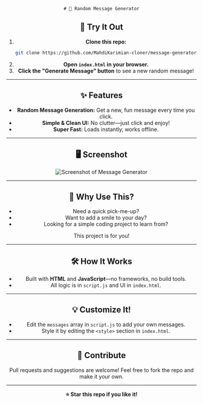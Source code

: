 <div align="center">
  
	# 🎉 Random Message Generator

## 🚀 Try It Out

1. **Clone this repo:**
	 ```bash
	 git clone https://github.com/MahdiKarimian-cloner/message-generator.git
	 ```
2. **Open `index.html` in your browser.**
3. **Click the "Generate Message" button** to see a new random message!

---

## ✨ Features

- **Random Message Generation:** Get a new, fun message every time you click.
- **Simple & Clean UI:** No clutter—just click and enjoy!
- **Super Fast:** Loads instantly, works offline.

---

## 🖥️ Screenshot

<!-- Replace the link below with your own screenshot if available -->
![Screenshot of Message Generator](https://user-images.githubusercontent.com/placeholder/screenshot.png)

---

## 🤔 Why Use This?
- Need a quick pick-me-up?
- Want to add a smile to your day?
- Looking for a simple coding project to learn from?

This project is for you!

---

## 🛠️ How It Works
- Built with **HTML** and **JavaScript**—no frameworks, no build tools.
- All logic is in `script.js` and UI in `index.html`.

---

## 💡 Customize It!
- Edit the `messages` array in `script.js` to add your own messages.
- Style it by editing the `<style>` section in `index.html`.

---

## 🙌 Contribute
Pull requests and suggestions are welcome! Feel free to fork the repo and make it your own.

---

<div align="center">
	<b>⭐️ Star this repo if you like it!</b>
</div>